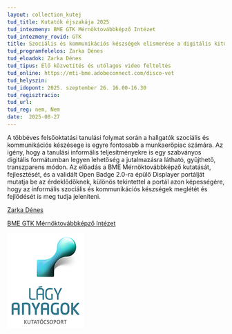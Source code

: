 ```yaml
---
layout: collection_kutej
tud_title: Kutatók éjszakája 2025
tud_intezmeny: BME GTK Mérnöktovábbképző Intézet
tud_intezmeny_rovid: GTK
title: Szociális és kommunikációs készségek elismerése a digitális kitűzőkkel
tud_programfelelos: Zarka Dénes
tud_eloadok: Zarka Dénes
tud_tipus: Élő közvetítés és utólagos video feltoltés
tud_online: https://mti-bme.adobeconnect.com/disco-vet
tud_helyszin: 
tud_idopont: 2025. szeptember 26. 16.00-16.30
tud_regisztracio: 
tud_url: 
tud_reg: nem, Nem
date:  2025-08-27
---
```


A többéves felsőoktatási tanulási folymat során a hallgatók szociális és kommunikációs készésege is egyre fontosabb a munkaerőpiac számára. 
Az igény, hogy a tanulási informális teljesítményekre is egy szabványos digitális formátumban legyen lehetőség a jutalmazásra látható, gyűjthető, transzparens módon. Az előadás a BME Mérnöktovábbképző kutatását, fejlesztését, és a validált Open Badge 2.0-ra épülő Displayer portálját mutatja be az érdeklődőknek, 
különös tekintettel a portál azon képességére, hogy az informális szociális és kommunikációs készségek meglétét és fejlődését is meg tudja jeleníteni.

[Zarka Dénes](https://tudprog.bme.hu/kutatok_ejszakaja/profilok/zarka_denes)

[BME GTK Mérnöktovábbképző Intézet](https://www.mti.bme.hu/)

![Szociális és kommunikációs készségek elismerése a digitális kitűzőkkel](../2025/images/kalandozas-a-lagy-anyagok-vilagaban-laborlatogatas.png)
